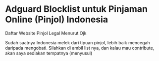 # Adguard Blocklist untuk Pinjaman Online (Pinjol) Indonesia
Daftar Website Pinjol Legal Menurut Ojk

Sudah saatnya Indonesia melek dari tipuan pinjol, lebih baik mencegah daripada mengobati.
Silahkan di ambil list nya, dan kalau mau contribute, akan saya sediakan tempatnya (menyusul)
